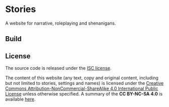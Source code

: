 # Stories

A website for narrative, roleplaying and shenanigans.

## Build


## License

The source code is released under the [ISC license](./LICENSE).

The content of this website (any text, copy and original content, including but not limited to stories, settings and names)
is licensed under the [Creative Commons Attribution-NonCommercial-ShareAlike 4.0 International Public License](./LICENSE.content)
unless otherwise specified. A summary of the **CC BY-NC-SA 4.0** is available [here](https://creativecommons.org/licenses/by-nc-sa/4.0/).
